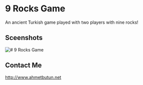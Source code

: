 # 9 Rocks Game
An ancient Turkish game played with two players with nine rocks!

## Sceenshots
![# 9 Rocks Game](https://cloud.githubusercontent.com/assets/9437726/6993666/a30bd20e-db04-11e4-842c-4ed2ebdce7a5.jpg)

## Contact Me
http://www.ahmetbutun.net
